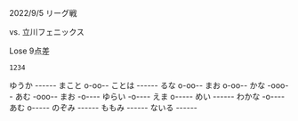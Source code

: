 2022/9/5 リーグ戦

vs. 立川フェニックス

<!-- ゆうか ベンチ 腰椎分離症 -->

Lose 9点差

	1234
ゆうか	------
まこと	o-oo--
ことは	------
るな	o-oo--
まお	o-oo--
かな	-ooo--
あむ	-ooo--
まお	-o----
ゆらい	-o----
えま	o-----
めい	------
わかな	-o----
あむ	o-----
のぞみ	------
ももみ	------
ないる	------
